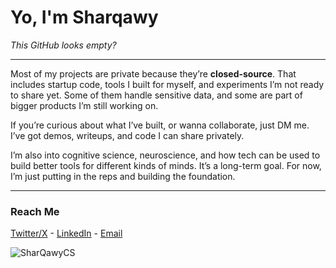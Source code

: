 
<h1>Yo, I'm Sharqawy</h1>

<p><i>This GitHub looks empty?</i></p>

---

<p>
Most of my projects are private because they’re <b>closed-source</b>. That includes startup code, tools I built for myself, and experiments I’m not ready to share yet. Some of them handle sensitive data, and some are part of bigger products I’m still working on.
</p>

<p>
If you’re curious about what I’ve built, or wanna collaborate, just DM me. I’ve got demos, writeups, and code I can share privately.
</p>

<p>
I’m also into cognitive science, neuroscience, and how tech can be used to build better tools for different kinds of minds. It’s a long-term goal. For now, I’m just putting in the reps and building the foundation.
</p>

---

<h3>Reach Me</h3>

<p>
<a href="https://twitter.com/sharqawycs">Twitter/X</a> - <a href="https://linkedin.com/in/sharqawycs">LinkedIn</a> - <a href="mailto:sharqawycs@gmail.com">Email</a> 
</p>

<p align="left"> <img src="https://komarev.com/ghpvc/?username=SharQawyCS&label=Profile%20views&color=000000&style=3d" alt="SharQawyCS" /> </p>
